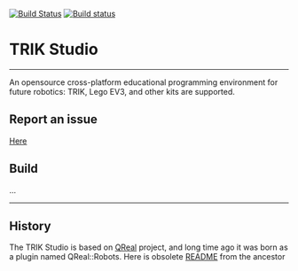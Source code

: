 
[![Build Status](https://img.shields.io/travis/trikset/trik-studio/master.svg?maxAge=3600&style=for-the-badge&logo=linux&logoColor=green)](https://travis-ci.org/trikset/trik-studio)
[![Build status](https://img.shields.io/appveyor/ci/iakov/trik-studio-7oqgo/master.svg?maxAge=3600&style=for-the-badge&logo=windows&logoColor=green)](https://ci.appveyor.com/project/iakov/trik-studio-7oqgo/branch/master)



# TRIK Studio
_____________

An opensource cross-platform educational programming environment for future robotics: TRIK, Lego EV3, and other kits are supported.

## Report an issue
[Here](https://github.com/trikset/trik-studio/issues)

## Build
...



________________________________________

## History

The TRIK Studio is based on [QReal](http://qreal.ru) project, and long time ago it was born as a plugin named QReal::Robots. Here is obsolete [README](https://github.com/qreal/qreal) from the ancestor

